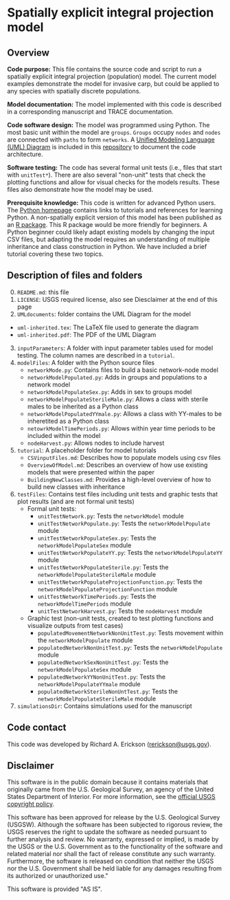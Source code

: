 # Spatially explicit integral projection model


## Overview 

**Code purpose:** This file contains the source code and script to run a spatially explicit integral projection (population) model. The current model examples demonstrate the model for invasive carp, but could be applied to any species with spatially discrete populations. 

**Model documentation:** The model implemented with this code is described in a corresponding manuscript and TRACE documentation. 

**Code software design:** The model was programmed using Python. 
The most basic unit within the model are `groups`. 
`Groups` occupy `nodes` and `nodes` are connected with `paths` to form `networks`. 
A [Unified Modeling Language (UML) Diagram](https://en.wikipedia.org/wiki/Unified_Modeling_Language) is included in this [repository](./UMLdocuments/) to document the code architecture.

**Software testing:** The code has several formal unit tests (i.e., files that start with `unitTest*`). 
There are also several "non-unit" tests that check the plotting functions and allow for visual checks for the models results. 
These files also demonstrate how the model may be used. 


**Prerequisite knowledge:** This code is written for advanced Python users. 
The [Python homepage](https://www.python.org/doc/) contains links to tutorials and references for learning Python. 
A non-spatially explicit version of this model has been published as an [R package](https://my.usgs.gov/bitbucket/projects/UMESC/repos/carpipm/browse).
This R package would be more friendly for beginners.
A Python beginner could likely adapt existing models by changing the input CSV files, but adapting the model requires an understanding of multiple inheritance and class construction in Python.
We have included a brief tutorial covering these two topics. 


## Description of files and folders 

0. `README.md`: this file
1. `LICENSE`: USGS required license, also see Diesclaimer at the end of this page
2. `UMLdocuments`: folder contains the UML Diagram for the model
  - `uml-inherited.tex`: The LaTeX file used to generate the diagram
  - `uml-inherited.pdf`: The PDF of the UML Diagram
3. `inputParameters`: A folder with input parameter tables used for model testing. The column names are described in a `tutorial`.
4. `modelFiles`: A folder with the Python source files
   - `networkMode.py`: Contains files to build a basic network-node model
   - `networkModelPopulated.py`: Adds in groups and populations to a network model
   - `networkModelPopulateSex.py`: Adds in sex to groups model 
   - `networkModelPopulateSterileMale.py`: Allows a class with sterile males to be inherited as a Python class 
   - `networkModelPopulatedYYmale.py`: Allows a class with YY-males to be inheretited as a Python class
   - `netowrkModelTimePeriods.py`: Allows within year time periods to be included within the model
   - `nodeHarvest.py`: Allows nodes to include harvest
5. `tutorial`: A placeholder folder for model tutorials
   - `CSVinputFiles.md`: Describes how to populate models using csv files
   - `OverviewOfModel.md`: Describes an overview of how use existing models that were presented within the paper
   - `BuildingNewClasses.md`: Provides a high-level overview of how to build new classes with inheritance
6. `testFiles`: Contains test files including unit tests and graphic tests that plot results (and are not formal unit tests)
   - Formal unit tests:
     - `unitTestNetwork.py`: Tests the `networkModel` module
     - `unitTestNetworkPopulate.py`: Tests the `networkModelPopulate` module
     - `unitTestNetworkPopulateSex.py`: Tests the `networkModelPopulateSex` module
     - `unitTestNetworkPopulateYY.py`: Tests the `networkModelPopulateYY` module
     - `unitTestNetworkPopulateSterile.py`: Tests the `networkModelPopulateSterileMale` module
     - `unitTestNetworkPopulateProjectionFunction.py`: Tests the `networkModelPopulateProjectionFunction` module
     - `unitTestNetworkTimePeriods.py`: Tests the `networkModelTimePeriods` module
     - `unitTestNetworkHarvest.py`: Tests the `nodeHarvest` module
   - Graphic test (non-unit tests, created to test plotting functions and visualize outputs from test cases)
	 - `populatedMovementNetworkNonUnitTest.py`: Tests movement within the `networkModelPopulate` module
	 - `populatedNetworkNonUnitTest.py`: Tests the `networkModelPopulate` module
	 - `populatedNetworkSexNonUnitTest.py`: Tests the `networkModelPopulateSex` module
	 - `populatedNetworkYYNonUnitTest.py`: Tests the `networkModelPopulateYYmale` module
	 - `populatedNetworkSterileNonUntTest.py`: Tests the `networkModelPopulateSterileMale` module
7. `simulationsDir`: Contains simulations used for the manuscript

## Code contact

This code was developed by Richard A. Erickson (rerickson@usgs.gov).

## Disclaimer

This software is in the public domain because it contains materials that originally came from the U.S. Geological Survey, an agency of the United States Department of Interior. For more information, see the [official USGS copyright policy](https://www2.usgs.gov/visual-id/credit_usgs.html#copyright/).


This software has been approved for release by the U.S. Geological Survey (USGSW). Although the software has been subjected to rigorous review, the USGS reserves the right to update the software as needed pursuant to further analysis and review. No warranty, expressed or implied, is made by the USGS or the U.S. Government as to the functionality of the software and related material nor shall the fact of release constitute any such warranty. Furthermore, the software is released on condition that neither the USGS nor the U.S. Government shall be held liable for any damages resulting from its authorized or unauthorized use."

This software is provided "AS IS".


